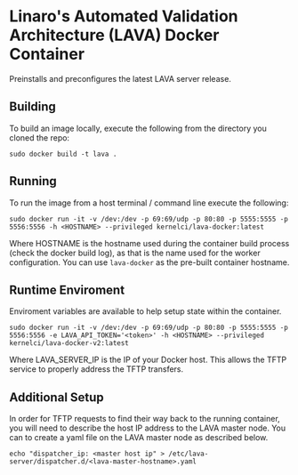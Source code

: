 # Linaro's Automated Validation Architecture (LAVA) Docker Container
Preinstalls and preconfigures the latest LAVA server release.

## Building
To build an image locally, execute the following from the directory you cloned the repo:

```
sudo docker build -t lava .
```

## Running
To run the image from a host terminal / command line execute the following:

```
sudo docker run -it -v /dev:/dev -p 69:69/udp -p 80:80 -p 5555:5555 -p 5556:5556 -h <HOSTNAME> --privileged kernelci/lava-docker:latest
```
Where HOSTNAME is the hostname used during the container build process (check the docker build log), as that is the name used for the worker configuration. You can use `lava-docker` as the pre-built container hostname.

## Runtime Enviroment
Enviroment variables are available to help setup state within the container.

```
sudo docker run -it -v /dev:/dev -p 69:69/udp -p 80:80 -p 5555:5555 -p 5556:5556 -e LAVA_API_TOKEN='<token>' -h <HOSTNAME> --privileged kernelci/lava-docker-v2:latest
```
Where LAVA_SERVER_IP is the IP of your Docker host. This allows the TFTP service to properly address the TFTP transfers.

## Additional Setup
In order for TFTP requests to find their way back to the running container, you will need to describe the host IP address to the LAVA master node. You can to create a yaml file on the LAVA master node as described below.

```
echo "dispatcher_ip: <master host ip" > /etc/lava-server/dispatcher.d/<lava-master-hostname>.yaml
